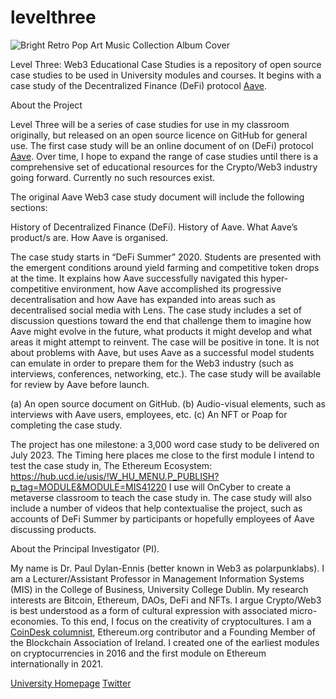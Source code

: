 # levelthree
![Bright Retro Pop Art Music Collection Album Cover](https://user-images.githubusercontent.com/84196983/196509773-c063f343-1f6d-4a8b-a612-1fe0a6ba99dc.jpeg)


Level Three: Web3 Educational Case Studies is a repository of open source case studies to be used in University modules and courses. It begins with a case study of the Decentralized Finance (DeFi) protocol [Aave](https://aave.com//). 

About the Project

Level Three will be a series of case studies for use in my classroom originally, but released on an open source licence on GitHub for general use. The first case study will be an online document of on (DeFi) protocol [Aave](https://aave.com//). Over time, I hope to expand the range of case studies until there is a comprehensive set of educational resources for the Crypto/Web3 industry going forward. Currently no such resources exist. 

The original Aave Web3 case study document will include the following sections:

History of Decentralized Finance (DeFi). 
History of Aave. 
What Aave’s product/s are. 
How Aave is organised. 

The case study starts in “DeFi Summer” 2020. Students are presented with the emergent conditions around yield farming and competitive token drops at the time. It explains how Aave successfully navigated this hyper-competitive environment, how Aave accomplished its progressive decentralisation and how Aave has expanded into areas such as decentralised social media with Lens. The case study includes a set of discussion questions toward the end that challenge them to imagine how Aave might evolve in the future, what products it might develop and what areas it might attempt to reinvent. The case will be positive in tone. It is not about problems with Aave, but uses Aave as a successful model students can emulate in order to prepare them for the Web3 industry (such as interviews, conferences, networking, etc.). The case study will be available for review by Aave before launch.

(a)	An open source document on GitHub.
(b)	Audio-visual elements, such as interviews with Aave users, employees, etc. 
(c)	An NFT or Poap for completing the case study. 


The project has one milestone: a 3,000 word case study to be delivered on July 2023. The Timing here places me close to the first module I intend to test the case study in, The Ethereum Ecosystem: https://hub.ucd.ie/usis/!W_HU_MENU.P_PUBLISH?p_tag=MODULE&MODULE=MIS41220 I use will OnCyber to create a metaverse classroom to teach the case study in.
The case study will also include a number of videos that help contextualise the project, such as accounts of DeFi Summer by participants or hopefully employees of Aave discussing products. 



About the Principal Investigator (PI).

My name is Dr. Paul Dylan-Ennis (better known in Web3 as polarpunklabs). I am a Lecturer/Assistant Professor in Management Information Systems (MIS) in the College of Business, University College Dublin. My research interests are Bitcoin, Ethereum, DAOs, DeFi and NFTs. I argue Crypto/Web3 is best understood as a form of cultural expression with associated micro-economies. To this end, I focus on the creativity of cryptocultures. I am a [CoinDesk columnist](https://www.coindesk.com/author/PaulEnnis/), Ethereum.org contributor and a Founding Member of the Blockchain Association of Ireland. I created one of the earliest modules on cryptocurrencies in 2016 and the first module on Ethereum internationally in 2021. 

[University Homepage](https://people.ucd.ie/paul.dylan-ennis)
[Twitter](twitter.com/polarpunklabs)

